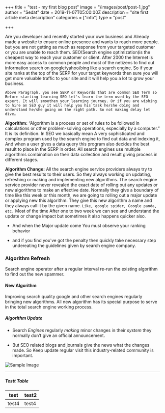 +++
title = "test - my first blog post"
image = "/images/post/post-1.jpg"
author = "Sedat"
date = 2019-11-07T05:00:00Z
description = "site first article meta description"
categories = ["info"]
type = "post"

+++

Are you developer and recently started your own business and Already made a website to ensure online presence and wants to reach more people. but you are not getting as much as response from your targeted customer or you are unable to reach them. SEO(Search engine optimization)is the cheapest way to reach your customer or client. After 2000 the Internet is more easy access to common people and most of the netizens to find out information search on google/yahoo/bing like a search engine. So if your site ranks at the top of the SERP for your target keywords then sure you will get more valuable traffic to your site and it will help you a lot to grow your business.

```
Above Paragraph, you see SERP or Keywords that are common SEO Term so Before starting learning SEO let's learn the term used by the SEO expert. It will smoothen your learning journey. Or if you are wishing to hire an SEO guy it will help you his task he/she doing and understand he/she going on the right path. So not making delay let dive…
```
**Algorithm:** “Algorithm is a process or set of rules to be followed in calculations or other problem-solving operations, especially by a computer.” It is its definition. In SEO we basically mean A very sophisticated and complex program used by the search engine to find out data and indexing it, And when a user gives a data query this program also decides the best result to place in the SERP in order. All search engines use multiple algorithms combination on their data collection and result giving process in different stages.

**Algorithm Change:** All the search engine service providers always try to give the best results to their users. So they always working on updating, refreshing or making and implementing new algorithms. The search engine service provider never revealed the exact date of rolling out any updates or new algorithms to make an effective date. Normally they give a boundary of time like this week or this month, we are going to rolling out a major update or applying new this algorithm. They give this new algorithm a name and they always call it by the given name. `Like, google spider, Google panda, etc.` Most of the time After one to two week we can see and understand the update or change impact but sometimes it also happens quicker also.

* And when the Major update come You must observe your ranking behavior

* and if you find you've got the penalty then quickly take necessary step undereating the guidelines given by search engine company.

### Algorithm Refresh

Search engine operator after a regular interval re-run the existing algorithm to find out the new spammer.

#### New Algorithm

Improving search quality google and other search engines regularly bringing new algorithms. All new algorithm has its special purpose to serve in the total search engine working process.

##### Algorithm Update

- Search *Engines* regularly *making* minor changes in their *system* they normally don’t give an official announcement.

- But SEO related blogs and journals give the news what the changes made. So Keep update regular visit this industry-related community is important.

![Sample Image](/images/post/post-2.jpg "Test Image")

<!-- {{< youtube jAu0jYn9VEs >}} -->

-----

##### Testt Table

| test | test2 |
|-----|-----|
| test4  | test4 |
